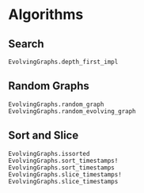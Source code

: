# Algorithms

## Search

```@docs
EvolvingGraphs.depth_first_impl
```

## Random Graphs

```@docs
EvolvingGraphs.random_graph
EvolvingGraphs.random_evolving_graph
```

## Sort and Slice

```@docs
EvolvingGraphs.issorted
EvolvingGraphs.sort_timestamps!
EvolvingGraphs.sort_timestamps
EvolvingGraphs.slice_timestamps!
EvolvingGraphs.slice_timestamps
```

